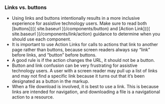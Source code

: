 ### Links vs. buttons

- Using links and buttons intentionally results in a more inclusive experience for assistive technology users. Make sure to read both [buttons]({{ site.baseurl }}/components/button) and [Action Link]({{ site.baseurl }}/components/link/action) guidance to determine when you should use each component.
- It is important to use Action Links for calls to actions that link to another page rather than buttons, because screen readers always say “link” before links, and “button” before buttons. 
- A good rule is if the action changes the URL, it should not be a button.
- Button and link confusion can be very frustrating for assistive technology users. A user with a screen reader may pull up a list of links and may not find a specific link because it turns out that it’s been designated as a button in the markup.
- When a file download is involved, it is best to use a link. This is because links are intended for navigation, and downloading a file is a navigational action to a resource.
